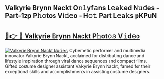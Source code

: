 ## Valkyrie Brynn Nackt O𝚗𝚕yf𝚊ns L𝚎a𝚔ed N𝚞𝚍es - Part-1zp P𝚑𝚘tos Vi𝚍𝚎o - H𝚘𝚝 Part L𝚎a𝚔s pKPuN

# <h2><a href="http://kfdbv61.oniu.top/?m=Valkyrie+Brynn+Nackt">🔗👉 🔴 Valkyrie Brynn Nackt P𝚑ot𝚘𝚜 V𝚒d𝚎o</a></h2>

[![Valkyrie Brynn Nackt Nu𝚍e𝚜](https://i.imgur.com/0qMVB7G.gif)](http://kfdbv61.oniu.top/?m=Valkyrie+Brynn+Nackt)
Cybernetic performer and multimedia innovator Valkyrie Brynn Nackt, acclaimed for distributing dance and lifestyle inspiration through viral dance sequences and compact films. Gifted costume designer assistant Valkyrie Brynn Nackt, famed for their exceptional skills and accomplishments in assisting costume designers.  
